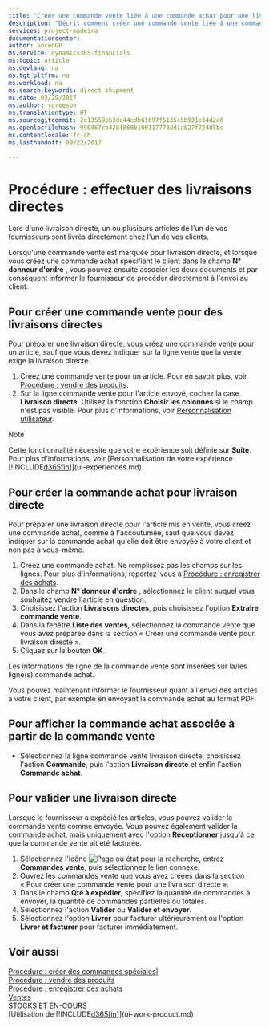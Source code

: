 ```yaml
---
title: "Créer une commande vente liée à une commande achat pour une livraison directe | Microsoft Docs"
description: "Décrit comment créer une commande vente liée à une commande achat pour permettre la livraison directe du fournisseur au client."
services: project-madeira
documentationcenter: 
author: SorenGP
ms.service: dynamics365-financials
ms.topic: article
ms.devlang: na
ms.tgt_pltfrm: na
ms.workload: na
ms.search.keywords: direct shipment
ms.date: 03/29/2017
ms.author: sgroespe
ms.translationtype: HT
ms.sourcegitcommit: 2c13559bb3dc44cdb61697f5135c5b931e34d2a8
ms.openlocfilehash: 990867cb428f860b1001177738d1a027f72485bc
ms.contentlocale: fr-ch
ms.lasthandoff: 09/22/2017

---
```

# <a name="how-to-make-drop-shipments"></a>Procédure : effectuer des livraisons directes
Lors d'une livraison directe, un ou plusieurs articles de l'un de vos fournisseurs sont livrés directement chez l'un de vos clients.

Lorsqu'une commande vente est marquée pour livraison directe, et lorsque vous créez une commande achat spécifiant le client dans le champ **N° donneur d'ordre** , vous pouvez ensuite associer les deux documents et par conséquent informer le fournisseur de procéder directement à l'envoi au client.

## <a name="to-create-a-sales-order-for-drop-shipment"></a>Pour créer une commande vente pour des livraisons directes
Pour préparer une livraison directe, vous créez une commande vente pour un article, sauf que vous devez indiquer sur la ligne vente que la vente exige la livraison directe.

1. Créez une commande vente pour un article. Pour en savoir plus, voir [Procédure : vendre des produits](sales-how-sell-products.md).
2. Sur la ligne commande vente pour l'article envoyé, cochez la case **Livraison directe**. Utilisez la fonction **Choisir les colonnes** si le champ n'est pas visible. Pour plus d'informations, voir [Personnalisation utilisateur](ui-user-personalization.md).

> [!NOTE]  
>   Cette fonctionnalité nécessite que votre expérience soit définie sur **Suite**. Pour plus d'informations, voir [Personnalisation de votre expérience [!INCLUDE[d365fin](includes/d365fin_md.md)]](ui-experiences.md).

## <a name="to-create-the-purchase-order-for-drop-shipment"></a>Pour créer la commande achat pour livraison directe
Pour préparer une livraison directe pour l'article mis en vente, vous créez une commande achat, comme à l'accoutumée, sauf que vous devez indiquer sur la commande achat qu'elle doit être envoyée à votre client et non pas à vous-même.

1. Créez une commande achat. Ne remplissez pas les champs sur les lignes. Pour plus d'informations, reportez-vous à [Procédure : enregistrer des achats](purchasing-how-record-purchases.md).
2. Dans le champ **N° donneur d'ordre** , sélectionnez le client auquel vous souhaitez vendre l'article en question.
3. Choisissez l'action **Livraisons directes**, puis choisissez l'option **Extraire commande vente**.
4. Dans la fenêtre **Liste des ventes**, sélectionnez la commande vente que vous avez préparée dans la section « Créer une commande vente pour livraison directe ».
5. Cliquez sur le bouton **OK**.

Les informations de ligne de la commande vente sont insérées sur la/les ligne(s) commande achat.

Vous pouvez maintenant informer le fournisseur quant à l'envoi des articles à votre client, par exemple en envoyant la commande achat au format PDF.     

## <a name="to-view-the-linked-purchase-order-from-the-sales-order"></a>Pour afficher la commande achat associée à partir de la commande vente
* Sélectionnez la ligne commande vente livraison directe, choisissez l'action **Commande**, puis l'action **Livraison directe** et enfin l'action **Commande achat**.

## <a name="to-post-a-drop-shipment"></a>Pour valider une livraison directe
Lorsque le fournisseur a expédié les articles, vous pouvez valider la commande vente comme envoyée. Vous pouvez également valider la commande achat, mais uniquement avec l'option **Réceptionner** jusqu'à ce que la commande vente ait été facturée.

1. Sélectionnez l'icône ![Page ou état pour la recherche](media/ui-search/search_small.png "Page ou état pour la recherche"), entrez **Commandes vente**, puis sélectionnez le lien connexe.
2. Ouvrez les commandes vente que vous avez créées dans la section « Pour créer une commande vente pour une livraison directe ».
3. Dans le champ **Qté à expédier**, spécifiez la quantité de commandes à envoyer, la quantité de commandes partielles ou totales.
4. Sélectionnez l'action **Valider** ou **Valider et envoyer**.
5. Sélectionnez l'option **Livrer** pour facturer ultérieurement ou l'option **Livrer et facturer** pour facturer immédiatement.

## <a name="see-also"></a>Voir aussi
[Procédure : créer des commandes spéciales](sales-how-to-create-special-orders.md)|  
[Procédure : vendre des produits](sales-how-sell-products.md)  
[Procédure : enregistrer des achats](purchasing-how-record-purchases.md)  
[Ventes](sales-manage-sales.md)  
[STOCKS ET EN-COURS](inventory-manage-inventory.md)  
[Utilisation de [!INCLUDE[d365fin](includes/d365fin_md.md)]](ui-work-product.md)


